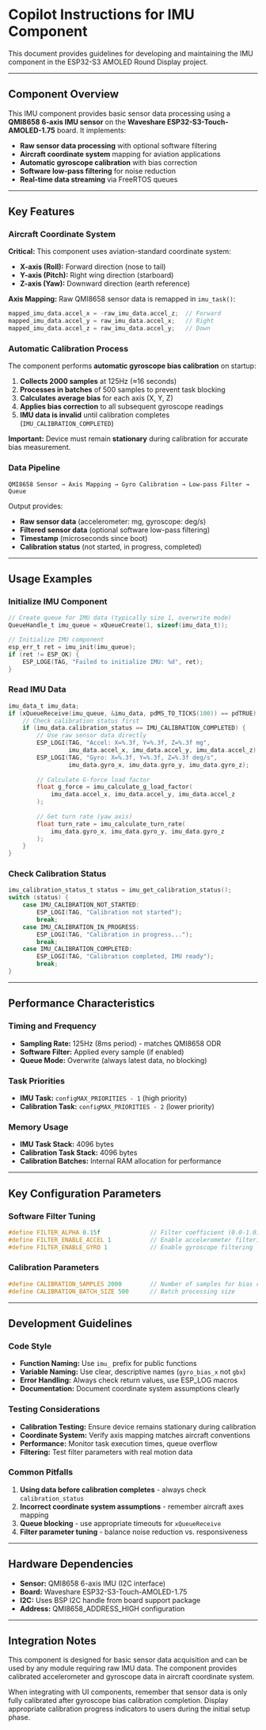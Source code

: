 # Copilot Instructions for IMU Component

This document provides guidelines for developing and maintaining the IMU component in the ESP32-S3 AMOLED Round Display project.

-----

## Component Overview

This IMU component provides basic sensor data processing using a **QMI8658 6-axis IMU sensor** on the **Waveshare ESP32-S3-Touch-AMOLED-1.75** board. It implements:

- **Raw sensor data processing** with optional software filtering
- **Aircraft coordinate system** mapping for aviation applications
- **Automatic gyroscope calibration** with bias correction
- **Software low-pass filtering** for noise reduction
- **Real-time data streaming** via FreeRTOS queues

-----

## Key Features

### Aircraft Coordinate System
**Critical:** This component uses aviation-standard coordinate system:
- **X-axis (Roll):** Forward direction (nose to tail)
- **Y-axis (Pitch):** Right wing direction (starboard)
- **Z-axis (Yaw):** Downward direction (earth reference)

**Axis Mapping:** Raw QMI8658 sensor data is remapped in `imu_task()`:
```c
mapped_imu_data.accel_x = -raw_imu_data.accel_z;  // Forward
mapped_imu_data.accel_y = raw_imu_data.accel_x;   // Right
mapped_imu_data.accel_z = raw_imu_data.accel_y;   // Down
```

### Automatic Calibration Process
The component performs **automatic gyroscope bias calibration** on startup:

1. **Collects 2000 samples** at 125Hz (≈16 seconds)
2. **Processes in batches** of 500 samples to prevent task blocking
3. **Calculates average bias** for each axis (X, Y, Z)
4. **Applies bias correction** to all subsequent gyroscope readings
5. **IMU data is invalid** until calibration completes (`IMU_CALIBRATION_COMPLETED`)

**Important:** Device must remain **stationary** during calibration for accurate bias measurement.

### Data Pipeline
```
QMI8658 Sensor → Axis Mapping → Gyro Calibration → Low-pass Filter → Queue
```

Output provides:
- **Raw sensor data** (accelerometer: mg, gyroscope: deg/s)
- **Filtered sensor data** (optional software low-pass filtering)
- **Timestamp** (microseconds since boot)
- **Calibration status** (not started, in progress, completed)

-----

## Usage Examples

### Initialize IMU Component
```c
// Create queue for IMU data (typically size 1, overwrite mode)
QueueHandle_t imu_queue = xQueueCreate(1, sizeof(imu_data_t));

// Initialize IMU component
esp_err_t ret = imu_init(imu_queue);
if (ret != ESP_OK) {
    ESP_LOGE(TAG, "Failed to initialize IMU: %d", ret);
}
```

### Read IMU Data
```c
imu_data_t imu_data;
if (xQueueReceive(imu_queue, &imu_data, pdMS_TO_TICKS(100)) == pdTRUE) {
    // Check calibration status first
    if (imu_data.calibration_status == IMU_CALIBRATION_COMPLETED) {
        // Use raw sensor data directly
        ESP_LOGI(TAG, "Accel: X=%.3f, Y=%.3f, Z=%.3f mg", 
                 imu_data.accel_x, imu_data.accel_y, imu_data.accel_z);
        ESP_LOGI(TAG, "Gyro: X=%.3f, Y=%.3f, Z=%.3f deg/s",
                 imu_data.gyro_x, imu_data.gyro_y, imu_data.gyro_z);
        
        // Calculate G-force load factor
        float g_force = imu_calculate_g_load_factor(
            imu_data.accel_x, imu_data.accel_y, imu_data.accel_z
        );
        
        // Get turn rate (yaw axis)
        float turn_rate = imu_calculate_turn_rate(
            imu_data.gyro_x, imu_data.gyro_y, imu_data.gyro_z
        );
    }
}
```

### Check Calibration Status
```c
imu_calibration_status_t status = imu_get_calibration_status();
switch (status) {
    case IMU_CALIBRATION_NOT_STARTED:
        ESP_LOGI(TAG, "Calibration not started");
        break;
    case IMU_CALIBRATION_IN_PROGRESS:
        ESP_LOGI(TAG, "Calibration in progress...");
        break;
    case IMU_CALIBRATION_COMPLETED:
        ESP_LOGI(TAG, "Calibration completed, IMU ready");
        break;
}
```

-----

## Performance Characteristics

### Timing and Frequency
- **Sampling Rate:** 125Hz (8ms period) - matches QMI8658 ODR
- **Software Filter:** Applied every sample (if enabled)
- **Queue Mode:** Overwrite (always latest data, no blocking)

### Task Priorities
- **IMU Task:** `configMAX_PRIORITIES - 1` (high priority)
- **Calibration Task:** `configMAX_PRIORITIES - 2` (lower priority)

### Memory Usage
- **IMU Task Stack:** 4096 bytes
- **Calibration Task Stack:** 4096 bytes
- **Calibration Batches:** Internal RAM allocation for performance

-----

## Key Configuration Parameters

### Software Filter Tuning
```c
#define FILTER_ALPHA 0.15f              // Filter coefficient (0.0-1.0)
#define FILTER_ENABLE_ACCEL 1           // Enable accelerometer filtering
#define FILTER_ENABLE_GYRO 1            // Enable gyroscope filtering
```

### Calibration Parameters
```c
#define CALIBRATION_SAMPLES 2000        // Number of samples for bias calc
#define CALIBRATION_BATCH_SIZE 500      // Batch processing size
```

-----

## Development Guidelines

### Code Style
- **Function Naming:** Use `imu_` prefix for public functions
- **Variable Naming:** Use clear, descriptive names (`gyro_bias_x` not `gbx`)
- **Error Handling:** Always check return values, use ESP_LOG macros
- **Documentation:** Document coordinate system assumptions clearly

### Testing Considerations
- **Calibration Testing:** Ensure device remains stationary during calibration
- **Coordinate System:** Verify axis mapping matches aircraft conventions
- **Performance:** Monitor task execution times, queue overflow
- **Filtering:** Test filter parameters with real motion data

### Common Pitfalls
1. **Using data before calibration completes** - always check `calibration_status`
2. **Incorrect coordinate system assumptions** - remember aircraft axes mapping
3. **Queue blocking** - use appropriate timeouts for `xQueueReceive`
4. **Filter parameter tuning** - balance noise reduction vs. responsiveness

-----

## Hardware Dependencies

- **Sensor:** QMI8658 6-axis IMU (I2C interface)
- **Board:** Waveshare ESP32-S3-Touch-AMOLED-1.75
- **I2C:** Uses BSP I2C handle from board support package
- **Address:** QMI8658_ADDRESS_HIGH configuration

-----

## Integration Notes

This component is designed for basic sensor data acquisition and can be used by any module requiring raw IMU data. The component provides calibrated accelerometer and gyroscope data in aircraft coordinate system.

When integrating with UI components, remember that sensor data is only fully calibrated after gyroscope bias calibration completion. Display appropriate calibration progress indicators to users during the initial setup phase.
